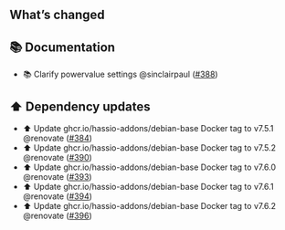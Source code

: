 ## What’s changed

## 📚 Documentation

- 📚 Clarify powervalue settings @sinclairpaul ([#388](https://github.com/hassio-addons/addon-nut/pull/388))

## ⬆️ Dependency updates

- ⬆️ Update ghcr.io/hassio-addons/debian-base Docker tag to v7.5.1 @renovate ([#384](https://github.com/hassio-addons/addon-nut/pull/384))
- ⬆️ Update ghcr.io/hassio-addons/debian-base Docker tag to v7.5.2 @renovate ([#390](https://github.com/hassio-addons/addon-nut/pull/390))
- ⬆️ Update ghcr.io/hassio-addons/debian-base Docker tag to v7.6.0 @renovate ([#393](https://github.com/hassio-addons/addon-nut/pull/393))
- ⬆️ Update ghcr.io/hassio-addons/debian-base Docker tag to v7.6.1 @renovate ([#394](https://github.com/hassio-addons/addon-nut/pull/394))
- ⬆️ Update ghcr.io/hassio-addons/debian-base Docker tag to v7.6.2 @renovate ([#396](https://github.com/hassio-addons/addon-nut/pull/396))
